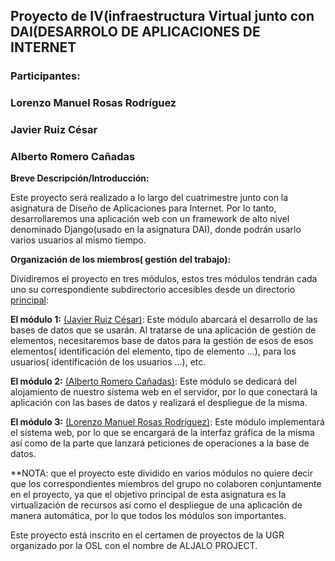 ## **Proyecto de IV(infraestructura Virtual junto con DAI(DESARROLO DE APLICACIONES DE INTERNET** ##


### **Participantes:** ###

### Lorenzo Manuel Rosas Rodríguez  ###
### Javier Ruiz César ###
### Alberto Romero Cañadas ###

**Breve Descripción/Introducción:**

Este proyecto será realizado  a lo largo del cuatrimestre junto con la asignatura de Diseño de Aplicaciones para Internet. Por lo tanto, desarrollaremos una aplicación web con un framework de alto nivel denominado Django(usado en la asignatura DAI),  donde podrán usarlo varios usuarios al mismo tiempo.

**Organización de los miembros( gestión del trabajo):**

Dividiremos el proyecto en tres módulos, estos tres módulos tendrán cada uno su correspondiente subdirectorio accesibles desde un directorio [principal](https://github.com/sn1k/PROYECTO-IV):

**El módulo 1:**  [(Javier Ruiz César)](https://github.com/javiexfiliana7/submodulo-javi): Este módulo abarcará el desarrollo de las bases de datos que se usarán. Al tratarse de una aplicación de gestión de elementos, necesitaremos base de datos para la gestión de esos de esos elementos( identificación del elemento, tipo de elemento …), para los usuarios( identificación de los usuarios …), etc.

**El módulo 2:** [(Alberto Romero Cañadas)](https://github.com/sn1k/submodulo-Alberto):  Este módulo se dedicará del alojamiento de nuestro sistema web en el servidor, por lo que conectará la aplicación con las bases de datos y realizará el despliegue de la misma.

**El módulo 3:** [(Lorenzo Manuel Rosas Rodríguez)](https://github.com/lorenmanu/submodulo-lorenzo): Este módulo implementará el sistema web, por lo que se encargará de la interfaz gráfica de la misma así como de la parte que lanzará peticiones de operaciones a la base de datos.

**NOTA: que el proyecto este dividido en varios módulos no quiere decir que los correspondientes miembros del grupo no colaboren conjuntamente en el proyecto, ya que el objetivo principal de esta asignatura es la virtualización de recursos así como el despliegue de una aplicación de manera automática, por lo que todos los módulos son importantes.

Este proyecto está inscrito en el certamen de proyectos de la UGR organizado por la OSL con el nombre de ALJALO PROJECT.

